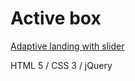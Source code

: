 # Active box

[Adaptive landing with slider](https://darnelo-inc.github.io/active-box/)

HTML 5 /
CSS 3 /
jQuery
